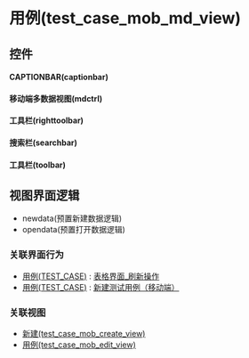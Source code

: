 # 用例(test_case_mob_md_view)  <!-- {docsify-ignore-all} -->



## 控件
#### CAPTIONBAR(captionbar)
#### 移动端多数据视图(mdctrl)
#### 工具栏(righttoolbar)
#### 搜索栏(searchbar)
#### 工具栏(toolbar)

## 视图界面逻辑
  * newdata(预置新建数据逻辑)
  * opendata(预置打开数据逻辑)


### 关联界面行为
  * [用例(TEST_CASE)](module/TestMgmt/test_case) : [表格界面_刷新操作](module/TestMgmt/test_case#界面行为)
  * [用例(TEST_CASE)](module/TestMgmt/test_case) : [新建测试用例（移动端）](module/TestMgmt/test_case#界面行为)

### 关联视图
  * [新建(test_case_mob_create_view)](app/view/test_case_mob_create_view)
  * [用例(test_case_mob_edit_view)](app/view/test_case_mob_edit_view)

<script>
 const { createApp } = Vue
  createApp({
    data() {
      return {

      }
    }
  }).use(ElementPlus).mount('#app')
</script>